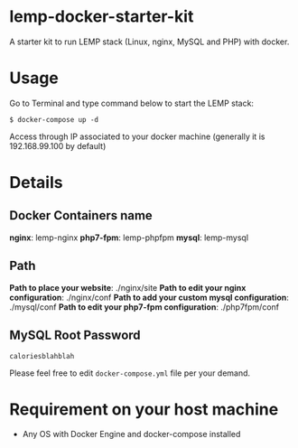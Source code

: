 # lemp-docker-starter-kit

A starter kit to run LEMP stack (Linux, nginx, MySQL and PHP) with docker.

# Usage

Go to Terminal and type command below to start the LEMP stack:

```
$ docker-compose up -d
```

Access through IP associated to your docker machine (generally it is 192.168.99.100 by default)

# Details

## Docker Containers name

**nginx**: lemp-nginx
**php7-fpm**: lemp-phpfpm
**mysql**: lemp-mysql

## Path

**Path to place your website**: ./nginx/site
**Path to edit your nginx configuration**: ./nginx/conf
**Path to add your custom mysql configuration**: ./mysql/conf
**Path to edit your php7-fpm configuration**: ./php7fpm/conf

## MySQL Root Password

`caloriesblahblah`

Please feel free to edit `docker-compose.yml` file per your demand.

# Requirement on your host machine

- Any OS with Docker Engine and docker-compose installed
